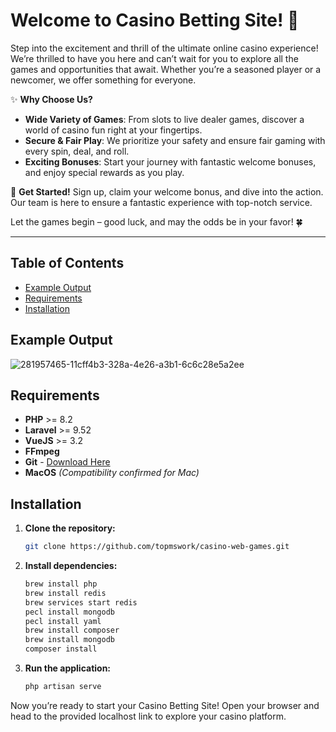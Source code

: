 # Welcome to Casino Betting Site! 🎉

Step into the excitement and thrill of the ultimate online casino experience! We’re thrilled to have you here and can’t wait for you to explore all the games and opportunities that await. Whether you’re a seasoned player or a newcomer, we offer something for everyone.

✨ **Why Choose Us?**
- **Wide Variety of Games**: From slots to live dealer games, discover a world of casino fun right at your fingertips.
- **Secure & Fair Play**: We prioritize your safety and ensure fair gaming with every spin, deal, and roll.
- **Exciting Bonuses**: Start your journey with fantastic welcome bonuses, and enjoy special rewards as you play.

🎲 **Get Started!** Sign up, claim your welcome bonus, and dive into the action. Our team is here to ensure a fantastic experience with top-notch service.

Let the games begin – good luck, and may the odds be in your favor! 🍀

---

## Table of Contents
- [Example Output](#example-output)
- [Requirements](#requirements)
- [Installation](#installation)

## Example Output
![281957465-11cff4b3-328a-4e26-a3b1-6c6c28e5a2ee](https://github.com/user-attachments/assets/9bf53132-47eb-4e60-8e95-b997a2a3baf8)

## Requirements
- **PHP** >= 8.2
- **Laravel** >= 9.52
- **VueJS** >= 3.2
- **FFmpeg**
- **Git** - [Download Here](https://git-scm.com/downloads)
- **MacOS** *(Compatibility confirmed for Mac)*

## Installation
1. **Clone the repository:**
   ```bash
   git clone https://github.com/topmswork/casino-web-games.git
   ```

2. **Install dependencies:**
   ```bash
   brew install php
   brew install redis
   brew services start redis
   pecl install mongodb
   pecl install yaml
   brew install composer
   brew install mongodb
   composer install
   ```

3. **Run the application:**
   ```bash
   php artisan serve
   ```

Now you’re ready to start your Casino Betting Site! Open your browser and head to the provided localhost link to explore your casino platform.
